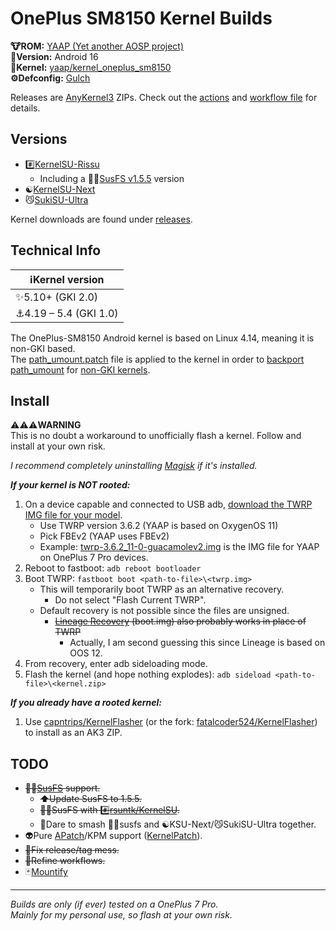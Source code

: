 # OnePlus SM8150 Kernel Builds

**🐮ROM:** [YAAP (Yet another AOSP project)](https://yaaprom.org)\
**🤟Version:** Android 16\
**🍿Kernel:** [yaap/kernel_oneplus_sm8150](https://github.com/yaap/kernel_oneplus_sm8150)\
**⚙️Defconfig:** [Gulch](https://github.com/yaap/kernel_oneplus_sm8150/blob/sixteen/arch/arm64/configs/gulch_defconfig)

Releases are [AnyKernel3](https://github.com/osm0sis/AnyKernel3) ZIPs. Check out the [actions](https://github.com/ebears/OnePlus-SM8150-Kernel-Builds/actions) and [workflow file](https://github.com/ebears/OnePlus-SM8150-Kernel-Builds/tree/main/.github/workflows) for details.

## Versions

- #️⃣[KernelSU-Rissu](https://github.com/rsuntk/KernelSU)
    - Including a 🕵️‍♀️[SusFS v1.5.5](https://gitlab.com/simonpunk/susfs4ksu/-/tree/kernel-4.14) version
- ☯️[KernelSU-Next](https://github.com/KernelSU-Next/KernelSU-Next)
- 😼[SukiSU-Ultra](https://github.com/SukiSU-Ultra/SukiSU-Ultra)

Kernel downloads are found under [releases](https://github.com/ebears/OnePlus-SM8150-Kernel-Builds/releases).

## Technical Info

| ℹ️Kernel version       |
|------------------------|
| ✨5.10+ (GKI 2.0)      |
| ⚓4.19 – 5.4 (GKI 1.0) |

The OnePlus-SM8150 Android kernel is based on Linux 4.14, meaning it is non-GKI based.\
The [path_umount.patch](https://github.com/ebears/OnePlus-SM8150-Kernel-Builds/blob/main/path_umount.patch) file is applied to the kernel in order to [backport path_umount](https://kernelsu.org/guide/how-to-integrate-for-non-gki.html#how-to-backport-path-umount) for [non-GKI kernels](https://source.android.com/docs/core/architecture/kernel/generic-kernel-image).

## Install

⚠️⚠️⚠️**WARNING**\
This is no doubt a workaround to unofficially flash a kernel. Follow and install at your own risk.

*I recommend completely uninstalling [Magisk](https://github.com/topjohnwu/Magisk) if it's installed.*

***If your kernel is NOT rooted:***
1) On a device capable and connected to USB adb, [download the TWRP IMG file for your model](https://twrp.me/Devices/OnePlus).
    - Use TWRP version 3.6.2 (YAAP is based on OxygenOS 11)
    - Pick FBEv2 (YAAP uses FBEv2)
    - Example: [twrp-3.6.2_11-0-guacamolev2.img](https://dl.twrp.me/guacamolev2/twrp-3.6.2_11-0-guacamolev2.img.html) is the IMG file for YAAP on OnePlus 7 Pro devices.
2) Reboot to fastboot: `adb reboot bootloader`
3) Boot TWRP: `fastboot boot <path-to-file>\<twrp.img>`
    - This will temporarily boot TWRP as an alternative recovery.
        - Do not select "Flash Current TWRP".
    - Default recovery is not possible since the files are unsigned.
        - ~~[Lineage Recovery](https://download.lineageos.org/devices/guacamole/builds) (boot.img) also probably works in place of TWRP~~
            - Actually, I am second guessing this since Lineage is based on OOS 12.
4) From recovery, enter adb sideloading mode.
5) Flash the kernel (and hope nothing explodes): `adb sideload <path-to-file>\<kernel.zip>`

***If you already have a rooted kernel:***
1) Use [capntrips/KernelFlasher](https://github.com/capntrips/KernelFlasher) (or the fork: [fatalcoder524/KernelFlasher](https://github.com/fatalcoder524/KernelFlasher)) to install as an AK3 ZIP.

## TODO

- ~~🕵️‍♀️[SusFS](https://gitlab.com/simonpunk/susfs4ksu/-/tree/kernel-4.14) support.~~
    - ~~⬆️Update SusFS to 1.5.5.~~
    - ~~🕵️‍♀️SusFS with #️⃣[rsuntk/KernelSU](https://github.com/rsuntk/KernelSU).~~
    - 🧐Dare to smash 🕵️‍♀️susfs and ☯️KSU-Next/😼SukiSU-Ultra together.
- 👽Pure [APatch](https://github.com/bmax121/APatch)/KPM support ([KernelPatch](https://github.com/bmax121/KernelPatch)).
- ~~🧹Fix release/tag mess.~~
- ~~🫧Refine workflows.~~
- 🃏[Mountify](https://github.com/backslashxx/mountify)

---

*Builds are only (if ever) tested on a OnePlus 7 Pro.*\
*Mainly for my personal use, so flash at your own risk.*
